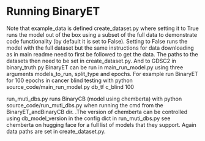 # Running BinaryET 

Note that example_data is defined create_dataset.py where setting it to True runs the model out of the box using a subset of the full data to demonstrate code functionality (by default it is set to False).  Setting to False runs the model with the full dataset but  the same instructions for data downloading as in main readme need to first be followed to get the data. The paths to the datasets then need to be set in create_dataset.py. And to GDSC2 in binary_truth.py
BinaryET can be run in main_run_model.py using three arguments models_to_run, split_type and epochs. For example run  BinaryET for 100 epochs in cancer blind testing with 
python source_code/main_run_model.py db_tf c_blind 100

run_muti_dbs.py runs BinaryCB (model using chemberta) with 
python source_code/run_muti_dbs.py
when running the cmd from the BinaryET_andBinaryCB dir. 
.The version of chemberta can be controlled using db_model_version in the config dict in run_muti_dbs.py  see chemberta on hugging face for a full list of models that they support. Again data paths are set in create_dataset.py. 

